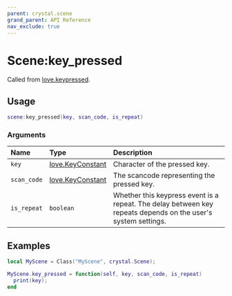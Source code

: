 ```yaml
---
parent: crystal.scene
grand_parent: API Reference
nav_exclude: true
---
```


# Scene:key_pressed

Called from [love.keypressed](https://love2d.org/wiki/love.keypressed).

## Usage

```lua
scene:key_pressed(key, scan_code, is_repeat)
```

### Arguments

| Name        | Type                                                    | Description                                                                                                   |
| :---------- | :------------------------------------------------------ | :------------------------------------------------------------------------------------------------------------ |
| `key`       | [love.KeyConstant](https://love2d.org/wiki/KeyConstant) | Character of the pressed key.                                                                                 |
| `scan_code` | [love.KeyConstant](https://love2d.org/wiki/Scancode)    | The scancode representing the pressed key.                                                                    |
| `is_repeat` | `boolean`                                               | Whether this keypress event is a repeat. The delay between key repeats depends on the user's system settings. |

## Examples

```lua
local MyScene = Class("MyScene", crystal.Scene);

MyScene.key_pressed = function(self, key, scan_code, is_repeat)
  print(key);
end
```
